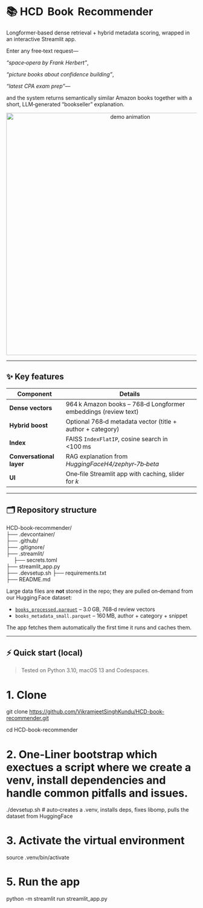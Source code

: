 # 📚 HCD   Book   Recommender

Longformer‑based dense retrieval + hybrid metadata scoring, wrapped in an
interactive Streamlit app.  

Enter any free‑text request—

*“space‑opera by Frank Herbert”*,

*“picture books about confidence building”*,

*“latest CPA exam prep”*—

and the system returns semantically similar Amazon books together with a
short, LLM‑generated “bookseller” explanation.

<p align="center">
  <img src="https://raw.githubusercontent.com/VikramjeetSinghKundu/HCD-book-recommender/main/docs/demo.gif"
       alt="demo animation" width="640"/>
</p>

---

## ✨ Key features
| Component | Details |
|-----------|---------|
| **Dense vectors** | 964 k Amazon books – 768‑d Longformer embeddings (review text) |
| **Hybrid boost** | Optional 768‑d metadata vector (title + author + category) |
| **Index** | FAISS `IndexFlatIP`, cosine search in \<100 ms |
| **Conversational layer** | RAG explanation from *HuggingFaceH4/zephyr‑7b‑beta* |
| **UI** | One‑file Streamlit app with caching, slider for *k* |

---

## 🗂 Repository structure

HCD-book-recommender/\
├── .devcontainer/\
├── .github/\
├── .gitignore/\
├── .streamlit/\
&nbsp;&nbsp;&nbsp;&nbsp;   ├── secrets.toml\
├── streamlit_app.py\
├── .devsetup.sh
├── requirements.txt\
├── README.md               
             

Large data files are **not** stored in the repo; they are pulled on‑demand
from our Hugging Face dataset:

* [`books_processed.parquet`](https://huggingface.co/datasets/VikramjeetSingh/books-recs)  – 3.0 GB, 768‑d review vectors  
* `books_metadata_small.parquet` – 160 MB, author + category + snippet  

The app fetches them automatically the first time it runs and caches them.

---

## ⚡ Quick start (local)

> Tested on Python 3.10, macOS 13 and Codespaces.

# 1. Clone
git clone https://github.com/VikramjeetSinghKundu/HCD-book-recommender.git 

cd HCD-book-recommender

# 2. One-Liner bootstrap which exectues a script where we create a venv, install dependencies and handle common pitfalls and issues.
./devsetup.sh           # auto‑creates a .venv, installs deps, fixes libomp, pulls the dataset from HuggingFace

# 3. Activate the virtual environment
source .venv/bin/activate

# 5. Run the app
python -m streamlit run streamlit_app.py
